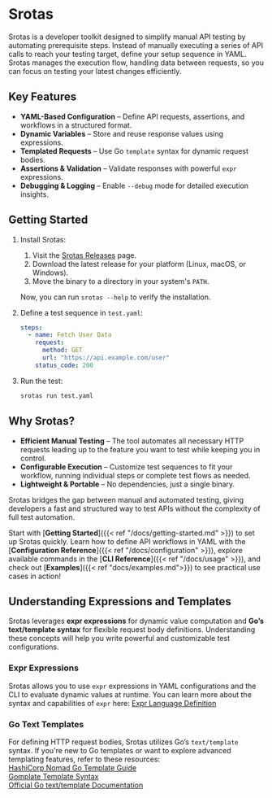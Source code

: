 # Srotas

Srotas is a developer toolkit designed to simplify manual API testing by automating prerequisite steps. Instead of manually executing a series of API calls to reach your testing target, define your setup sequence in YAML. Srotas manages the execution flow, handling data between requests, so you can focus on testing your latest changes efficiently.  

## Key Features  
- **YAML-Based Configuration** – Define API requests, assertions, and workflows in a structured format.  
- **Dynamic Variables** – Store and reuse response values using expressions.  
- **Templated Requests** – Use Go `template` syntax for dynamic request bodies.  
- **Assertions & Validation** – Validate responses with powerful `expr` expressions.  
- **Debugging & Logging** – Enable `--debug` mode for detailed execution insights.  

## Getting Started  
1. Install Srotas:  

    1. Visit the [Srotas Releases](https://github.com/your-repo/srotas/releases) page.  
    2. Download the latest release for your platform (Linux, macOS, or Windows).  
    3. Move the binary to a directory in your system's `PATH`.  

    Now, you can run `srotas --help` to verify the installation.  

2. Define a test sequence in `test.yaml`:  
   ```yaml
   steps:
     - name: Fetch User Data
       request:
         method: GET
         url: "https://api.example.com/user"
       status_code: 200
   ```  
3. Run the test:  
   ```sh
   srotas run test.yaml
   ```  

## Why Srotas?  
- **Efficient Manual Testing** – The tool automates all necessary HTTP requests leading up to the feature you want to test while keeping you in control.  
- **Configurable Execution** – Customize test sequences to fit your workflow, running individual steps or complete test flows as needed.  
- **Lightweight & Portable** – No dependencies, just a single binary.

Srotas bridges the gap between manual and automated testing, giving developers a fast and structured way to test APIs without the complexity of full test automation.

Start with [**Getting Started**]({{< ref "/docs/getting-started.md" >}}) to set up Srotas quickly. Learn how to define API workflows in YAML with the [**Configuration Reference**]({{< ref "/docs/configuration" >}}), explore available commands in the [**CLI Reference**]({{< ref "/docs/usage" >}}), and check out [**Examples**]({{< ref "docs/examples.md">}}) to see practical use cases in action!

## Understanding Expressions and Templates

Srotas leverages **expr expressions** for dynamic value computation and **Go’s text/template syntax** for flexible request body definitions. Understanding these concepts will help you write powerful and customizable test configurations.

### Expr Expressions
Srotas allows you to use `expr` expressions in YAML configurations and the CLI to evaluate dynamic values at runtime. You can learn more about the syntax and capabilities of `expr` here: [Expr Language Definition](https://expr-lang.org/docs/language-definition)

### Go Text Templates
For defining HTTP request bodies, Srotas utilizes Go’s `text/template` syntax. If you're new to Go templates or want to explore advanced templating features, refer to these resources:  
[HashiCorp Nomad Go Template Guide](https://developer.hashicorp.com/nomad/tutorials/templates/go-template-syntax)  
[Gomplate Template Syntax](https://docs.gomplate.ca/syntax/)  
[Official Go text/template Documentation](https://pkg.go.dev/text/template)

